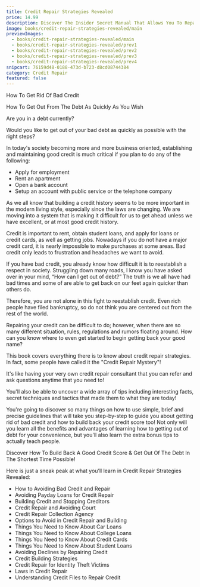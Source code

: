 ```yaml
---
title: Credit Repair Strategies Revealed
price: 14.99
description: Discover The Insider Secret Manual That Allows You To Repair Credit Score, Enjoy Your Freedom To Get Approved On Any Loans You Wants Even If You Have No Credit Building Experience Or Suffering From Deep Negative Credit History!
image: books/credit-repair-strategies-revealed/main
previewImages:
  - books/credit-repair-strategies-revealed/main
  - books/credit-repair-strategies-revealed/prev1
  - books/credit-repair-strategies-revealed/prev2
  - books/credit-repair-strategies-revealed/prev3
  - books/credit-repair-strategies-revealed/prev4
snipcart: 76159d48-0188-473d-b723-d8cd08744384
category: Credit Repair
featured: false
---
```


How To Get Rid Of Bad Credit

How To Get Out From The Debt As Quickly As You Wish

Are you in a debt currently?

Would you like to get out of your bad debt as quickly as possible with the right steps?

In today's society becoming more and more business oriented, establishing and maintaining good credit is much critical if you plan to do any of the following:

- Apply for employment
- Rent an apartment
- Open a bank account
- Setup an account with public service or the telephone company

As we all know that building a credit history seems to be more important in the modern living style, especially since the laws are changing. We are moving into a system that is making it difficult for us to get ahead unless we have excellent, or at most good credit history.

Credit is important to rent, obtain student loans, and apply for loans or credit cards, as well as getting jobs. Nowadays if you do not have a major credit card, it is nearly impossible to make purchases at some areas. Bad credit only leads to frustration and headaches we want to avoid.

If you have bad credit, you already know how difficult it is to reestablish a respect in society. Struggling down many roads, I know you have asked over in your mind, “How can I get out of debt?” The truth is we all have had bad times and some of are able to get back on our feet again quicker than others do.

Therefore, you are not alone in this fight to reestablish credit. Even rich people have filed bankruptcy, so do not think you are centered out from the rest of the world.

Repairing your credit can be difficult to do; however, when there are so many different situation, rules, regulations and rumors floating around. How can you know where to even get started to begin getting back your good name?

This book covers everything there is to know about credit repair strategies. In fact, some people have called it the "Credit Repair Mystery"!

It's like having your very own credit repair consultant that you can refer and ask questions anytime that you need to!

You'll also be able to uncover a wide array of tips including interesting facts, secret techniques and tactics that made them to what they are today!

You're going to discover so many things on how to use simple, brief and precise guidelines that will take you step-by-step to guide you about getting rid of bad credit and how to build back your credit score too! Not only will you learn all the benefits and advantages of learning how to getting out of debt for your convenience, but you'll also learn the extra bonus tips to actually teach people.

Discover How To Build Back A Good Credit Score
& Get Out Of The Debt In The Shortest Time Possible!

Here is just a sneak peak at what you’ll learn in Credit Repair Strategies Revealed:

- How to Avoiding Bad Credit and Repair
- Avoiding Payday Loans for Credit Repair
- Building Credit and Stopping Creditors
- Credit Repair and Avoiding Court
- Credit Repair Collection Agency
- Options to Avoid in Credit Repair and Building
- Things You Need to Know About Car Loans
- Things You Need to Know About College Loans
- Things You Need to Know About Credit Cards
- Things You Need to Know About Student Loans
- Avoiding Declines by Repairing Credit
- Credit Building Strategies
- Credit Repair for Identity Theft Victims
- Laws in Credit Repair
- Understanding Credit Files to Repair Credit

